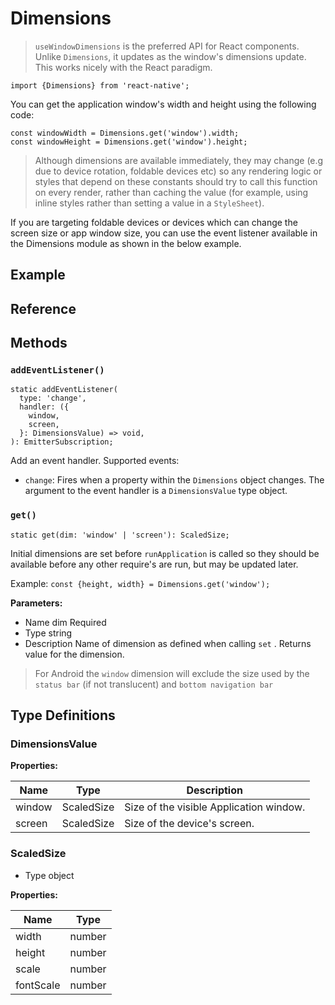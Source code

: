 # Dimensions

> `useWindowDimensions` is the preferred API for React components. Unlike `Dimensions`, it updates as the window's dimensions update. This works nicely with the React paradigm.

```
import {Dimensions} from 'react-native';
```

You can get the application window's width and height using the following code:

```
const windowWidth = Dimensions.get('window').width;
const windowHeight = Dimensions.get('window').height;
```

> Although dimensions are available immediately, they may change (e.g due to device rotation, foldable devices etc) so any rendering logic or styles that depend on these constants should try to call this function on every render, rather than caching the value (for example, using inline styles rather than setting a value in a `StyleSheet`).

If you are targeting foldable devices or devices which can change the screen size or app window size, you can use the event listener available in the Dimensions module as shown in the below example.

## Example

## Reference

## Methods

### `addEventListener()`

```
static addEventListener(
  type: 'change',
  handler: ({
    window,
    screen,
  }: DimensionsValue) => void,
): EmitterSubscription;
```

Add an event handler. Supported events:

* `change`: Fires when a property within the `Dimensions` object changes. The argument to the event handler is a `DimensionsValue` type object.

### `get()`

```
static get(dim: 'window' | 'screen'): ScaledSize;
```

Initial dimensions are set before `runApplication` is called so they should be available before any other require's are run, but may be updated later.

Example: `const {height, width} = Dimensions.get('window');`

**Parameters:**

* Name
  dim
  Required
* Type
  string
* Description
  Name of dimension as defined when calling 
  `set`
  . Returns value for the dimension.

> For Android the `window` dimension will exclude the size used by the `status bar` (if not translucent) and `bottom navigation bar`

## Type Definitions

### DimensionsValue

**Properties:**

|Name|Type|Description|
|-|-|-|
|window|ScaledSize|Size of the visible Application window.|
|screen|ScaledSize|Size of the device's screen.|

### ScaledSize

* Type
  object

**Properties:**

|Name|Type|
|-|-|
|width|number|
|height|number|
|scale|number|
|fontScale|number|
